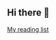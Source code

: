 ## Hi there 👋

[My reading list](https://gist.github.com/olivierpicault/bea21fcdebb17cfdc63dac2eab3fa004)